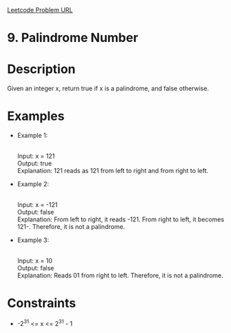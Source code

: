 [Leetcode Problem URL][Problem-url]

# 9. Palindrome Number

# Description

Given an integer x, return true if x is a palindrome, and false otherwise.

# Examples

- Example 1:

  <br/> Input: x = 121 <br/>
  Output: true
  <br/> Explanation: 121 reads as 121 from left to right and from right to left.


- Example 2:

  <br/> Input: x = -121 <br/>
  Output: false
  <br/> Explanation: From left to right, it reads -121. From right to left, it becomes 121-. Therefore, it is not a palindrome.


- Example 3:

  <br/> Input: x = 10 <br/>
  Output: false
  <br/> Explanation: Reads 01 from right to left. Therefore, it is not a palindrome.


# Constraints

- -2<sup>31</sup> <= x <= 2<sup>31</sup> - 1

[Problem-url]: https://leetcode.com/problems/palindrome-number/description/?envType=problem-list-v2&envId=rabvlt31
